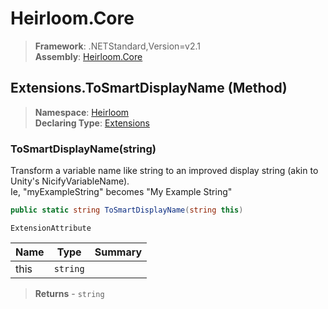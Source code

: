 # Heirloom.Core

> **Framework**: .NETStandard,Version=v2.1  
> **Assembly**: [Heirloom.Core][0]

## Extensions.ToSmartDisplayName (Method)

> **Namespace**: [Heirloom][0]  
> **Declaring Type**: [Extensions][1]

### ToSmartDisplayName(string)

Transform a variable name like string to an improved display string (akin to Unity's NicifyVariableName).   
 Ie, "myExampleString" becomes "My Example String"

```cs
public static string ToSmartDisplayName(string this)
```

`ExtensionAttribute`

| Name | Type     | Summary |
|------|----------|---------|
| this | `string` |         |

> **Returns** - `string`

[0]: ../../../Heirloom.Core.md
[1]: ../Extensions.md
